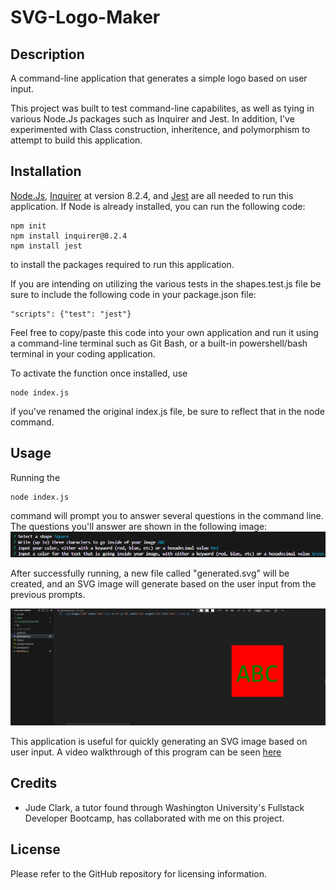 # SVG-Logo-Maker

## Description
A command-line application that generates a simple logo based on user input. 

This project was built to test command-line capabilites, as well as tying in various Node.Js
packages such as Inquirer and Jest. In addition, I've experimented with Class construction, inheritence, and polymorphism to attempt to build this application.

## Installation
[Node.Js](https://nodejs.org/en), [Inquirer](https://www.npmjs.com/package/inquirer) at version 8.2.4, and [Jest](https://jestjs.io/) are all needed to run this application. If Node is already installed, you can run the following code:

```
npm init
npm install inquirer@8.2.4
npm install jest
```
to install the packages required to run this application.


If you are intending on utilizing the various tests in the shapes.test.js file be sure to include the following code in your package.json file:

```
"scripts": {"test": "jest"}
```



Feel free to copy/paste this code into your own application and run it using a command-line terminal such as Git Bash, or a built-in powershell/bash terminal in your coding application.

To activate the function once installed, use
```
node index.js
```
if you've renamed the original index.js file, be sure to reflect that in the node command.

## Usage
Running the 
```
node index.js
```
command will prompt you to answer several questions in the command line. The questions you'll answer are shown in the following image:
![An image of several command line prompts, asking the shape, text, shape color, and text color of the resulting SVG](./assets/PromptExamples.PNG)

After successfully running, a new file called "generated.svg" will be created, and an SVG image will generate based on the user input from the previous prompts.

![An image of a block of code detailing an SVG image, and the respective SVG image next to it](./assets/SVGExample.PNG)

This application is useful for quickly generating an SVG image based on user input. A video walkthrough of this program can be seen [here](https://youtu.be/aKitLrSrJVE)


## Credits 
- Jude Clark, a tutor found through Washington University's Fullstack Developer Bootcamp, has collaborated with me on this project.

## License
Please refer to the GitHub repository for licensing information.
